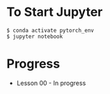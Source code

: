 # To Start Jupyter

```
$ conda activate pytorch_env
$ jupyter notebook
```

# Progress

* Lesson 00 - In progress
